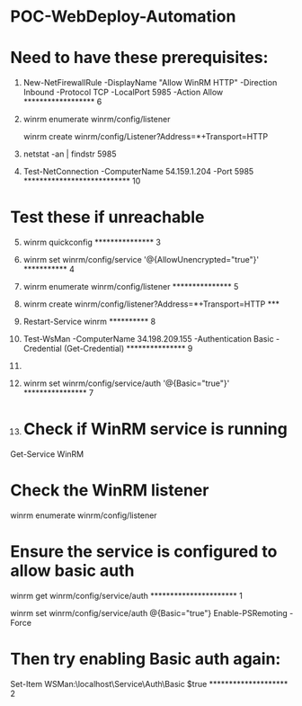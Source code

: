 # POC-WebDeploy-Automation
# Need to have these prerequisites: 
1) New-NetFirewallRule -DisplayName "Allow WinRM HTTP" -Direction Inbound -Protocol TCP -LocalPort 5985 -Action Allow   ******************   6
2) winrm enumerate winrm/config/listener

   winrm create winrm/config/Listener?Address=*+Transport=HTTP

3) netstat -an | findstr 5985
4) Test-NetConnection -ComputerName 54.159.1.204 -Port 5985 *************************** 10

# Test these if unreachable

5) winrm quickconfig   *************** 3
6) winrm set winrm/config/service '@{AllowUnencrypted="true"}' *********** 4
7) winrm enumerate winrm/config/listener *************** 5
9) winrm create winrm/config/listener?Address=*+Transport=HTTP ***
10) Restart-Service winrm  ********** 8
11) Test-WsMan -ComputerName 34.198.209.155 -Authentication Basic -Credential (Get-Credential) *************** 9
12) 
13) winrm set winrm/config/service/auth '@{Basic="true"}' **************** 7


14) # Check if WinRM service is running
Get-Service WinRM

# Check the WinRM listener
winrm enumerate winrm/config/listener

# Ensure the service is configured to allow basic auth
winrm get winrm/config/service/auth    ********************** 1

winrm set winrm/config/service/auth @{Basic="true"}
Enable-PSRemoting -Force

# Then try enabling Basic auth again:
Set-Item WSMan:\localhost\Service\Auth\Basic $true  ******************** 2





